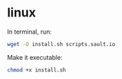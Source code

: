 # linux
 
In terminal, run:

```bash
wget -O install.sh scripts.sault.io
```

Make it executable:
```bash
chmod +x install.sh
```